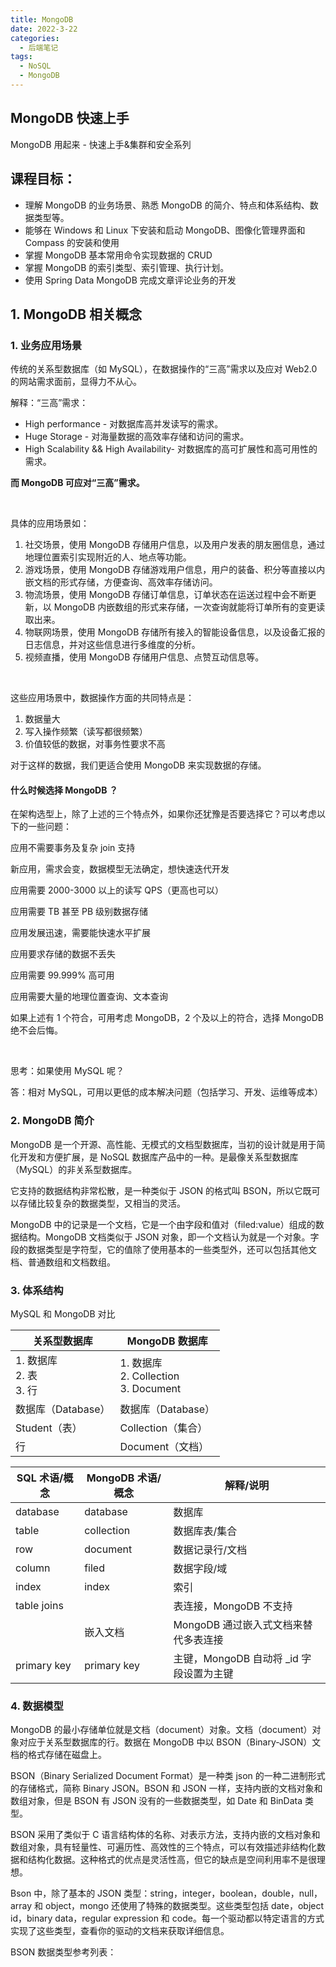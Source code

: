 ```yaml
---
title: MongoDB
date: 2022-3-22
categories:
  - 后端笔记
tags:
  - NoSQL
  - MongoDB
---
```


## MongoDB 快速上手

MongoDB 用起来 - 快速上手\&集群和安全系列

## 课程目标：

- 理解 MongoDB 的业务场景、熟悉 MongoDB 的简介、特点和体系结构、数据类型等。
- 能够在 Windows 和 Linux 下安装和启动 MongoDB、图像化管理界面和 Compass 的安装和使用
- 掌握 MongoDB 基本常用命令实现数据的 CRUD
- 掌握 MongoDB 的索引类型、索引管理、执行计划。
- 使用 Spring Data MongoDB 完成文章评论业务的开发

## 1. MongoDB 相关概念

### 1. 业务应用场景

传统的关系型数据库（如 MySQL），在数据操作的“三高”需求以及应对 Web2.0 的网站需求面前，显得力不从心。

解释：“三高”需求：

- High performance - 对数据库高并发读写的需求。
- Huge Storage - 对海量数据的高效率存储和访问的需求。
- High Scalability && High Availability- 对数据库的高可扩展性和高可用性的需求。

**而 MongoDB 可应对“三高”需求。**

<br>

具体的应用场景如：

1. 社交场景，使用 MongoDB 存储用户信息，以及用户发表的朋友圈信息，通过地理位置索引实现附近的人、地点等功能。
2. 游戏场景，使用 MongoDB 存储游戏用户信息，用户的装备、积分等直接以内嵌文档的形式存储，方便查询、高效率存储访问。
3. 物流场景，使用 MongoDB 存储订单信息，订单状态在运送过程中会不断更新，以 MongoDB 内嵌数组的形式来存储，一次查询就能将订单所有的变更读取出来。
4. 物联网场景，使用 MongoDB 存储所有接入的智能设备信息，以及设备汇报的日志信息，并对这些信息进行多维度的分析。
5. 视频直播，使用 MongoDB 存储用户信息、点赞互动信息等。

<br>

这些应用场景中，数据操作方面的共同特点是：

1. 数据量大
2. 写入操作频繁（读写都很频繁）
3. 价值较低的数据，对事务性要求不高

对于这样的数据，我们更适合使用 MongoDB 来实现数据的存储。

#### 什么时候选择 MongoDB ？

在架构选型上，除了上述的三个特点外，如果你还犹豫是否要选择它？可以考虑以下的一些问题：

应用不需要事务及复杂 join 支持

新应用，需求会变，数据模型无法确定，想快速迭代开发

应用需要 2000-3000 以上的读写 QPS（更高也可以）

应用需要 TB 甚至 PB 级别数据存储

应用发展迅速，需要能快速水平扩展

应用要求存储的数据不丢失

应用需要 99.999% 高可用

应用需要大量的地理位置查询、文本查询

如果上述有 1 个符合，可用考虑 MongoDB，2 个及以上的符合，选择 MongoDB 绝不会后悔。

<br>

思考：如果使用 MySQL 呢？

答：相对 MySQL，可用以更低的成本解决问题（包括学习、开发、运维等成本）

### 2. MongoDB 简介

MongoDB 是一个开源、高性能、无模式的文档型数据库，当初的设计就是用于简化开发和方便扩展，是 NoSQL 数据库产品中的一种。是最像关系型数据库（MySQL）的非关系型数据库。

它支持的数据结构非常松散，是一种类似于 JSON 的格式叫 BSON，所以它既可以存储比较复杂的数据类型，又相当的灵活。

MongoDB 中的记录是一个文档，它是一个由字段和值对（filed:value）组成的数据结构。MongoDB 文档类似于 JSON 对象，即一个文档认为就是一个对象。字段的数据类型是字符型，它的值除了使用基本的一些类型外，还可以包括其他文档、普通数组和文档数组。

### 3. 体系结构

MySQL 和 MongoDB 对比

| 关系型数据库                    | MongoDB 数据库                                |
| ------------------------------- | --------------------------------------------- |
| 1. 数据库<br />2. 表<br />3. 行 | 1. 数据库<br />2. Collection<br />3. Document |
| 数据库（Database）              | 数据库（Database）                            |
| Student（表）                   | Collection（集合）                            |
| 行                              | Document（文档）                              |

| SQL 术语/概念 | MongoDB 术语/概念 | 解释/说明                                |
| ------------- | ----------------- | ---------------------------------------- |
| database      | database          | 数据库                                   |
| table         | collection        | 数据库表/集合                            |
| row           | document          | 数据记录行/文档                          |
| column        | filed             | 数据字段/域                              |
| index         | index             | 索引                                     |
| table joins   |                   | 表连接，MongoDB 不支持                   |
|               | 嵌入文档          | MongoDB 通过嵌入式文档来替代多表连接     |
| primary key   | primary key       | 主键，MongoDB 自动将 \_id 字段设置为主键 |

### 4. 数据模型

MongoDB 的最小存储单位就是文档（document）对象。文档（document）对象对应于关系型数据库的行。数据在 MongoDB 中以 BSON（Binary-JSON）文档的格式存储在磁盘上。

BSON（Binary Serialized Document Format）是一种类 json 的一种二进制形式的存储格式，简称 Binary JSON。BSON 和 JSON 一样，支持内嵌的文档对象和数组对象，但是 BSON 有 JSON 没有的一些数据类型，如 Date 和 BinData 类型。

BSON 采用了类似于 C 语言结构体的名称、对表示方法，支持内嵌的文档对象和数组对象，具有轻量性、可遍历性、高效性的三个特点，可以有效描述非结构化数据和结构化数据。这种格式的优点是灵活性高，但它的缺点是空间利用率不是很理想。

Bson 中，除了基本的 JSON 类型：string，integer，boolean，double，null，array 和 object，mongo 还使用了特殊的数据类型。这些类型包括 date，object id，binary data，regular expression 和 code。每一个驱动都以特定语言的方式实现了这些类型，查看你的驱动的文档来获取详细信息。

BSON 数据类型参考列表：
